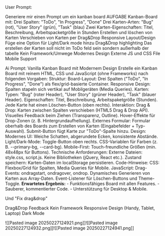 
User Prompt:

Generiere mir einen Prompt um ein kanban board AUFGABE Kanban-Board mit: Drei Spalten: "ToDo", "In Progress", "Done" Drei Karten-Arten: "Bug" (rot), "User Story" (grün), "Task" (blau) Zwei Karten-Eigenschaften: Titel, Beschreibung, Arbeitspacketgröße in Stunden Erstellen und löschen von Karten Verschieben von Karten per Drag&Drop Responsive Layout/Design Füge eine Option für Light/Dark mode hinzu Drag&Drop highlighting Das erstellen der Karten soll nicht im ToDo feld sein sondern außerhalb der tabelle Kein Framework/Umwege Modernes Design Externe JS und CSS File Mobile Support

Ai Prompt: Vanilla Kanban Board mit Modernem Design Erstelle ein Kanban Board mit reinem HTML, CSS und JavaScript (ohne Frameworks) nach folgenden Vorgaben: Struktur: Board-Layout: Drei Spalten ("ToDo", "In Progress", "Done") als flex/grid-basierte Container. Responsive Design: Spalten stapeln sich vertikal auf Mobilgeräten (Media Queries). Karten: Typen: "Bug" (roter Header), "User Story" (grüner Header), "Task" (blauer Header). Eigenschaften: Titel, Beschreibung, Arbeitspaketgröße (Stunden). Jede Karte hat einen Löschen-Button (oben rechts). Interaktion: Drag & Drop: Karten zwischen Spalten verschieben (HTML5 Drag & Drop API). Visuelles Feedback beim Ziehen (Transparenz, Outline). Hover-Effekte für Drop-Zonen (z. B. Hintergrundaufhellung). Externes Formular: Formular oberhalb des Boards zum Erstellen von Karten (Eingabefelder + Typ-Auswahl). Submit-Button fügt Karte zur "ToDo"-Spalte hinzu. Design: Modernes UI: Weiche Schatten, abgerundete Ecken, konsistente Abstände. Light/Dark-Mode: Toggle-Button oben rechts. CSS-Variablen für Farben (z. B. --primary-bg, --card-bg). Mobile-First: Touch-freundliche Größen (min. 48x48px für Buttons). Technische Anforderungen: Externe Dateien: style.css, script.js. Keine Bibliotheken (jQuery, React etc.). Zustand speichern: Karten-Daten im localStorage persistieren. Code-Hinweise: CSS: Flexbox/Grid für Spalten, Media Queries für Mobile. JavaScript: Drag-Events: ondragstart, ondragover, ondrop. Dynamisches Generieren von Karten aus Array-Daten. Event-Listener für Löschen-Buttons und Theme-Toggle. **Erwartetes Ergebnis:** - Funktionsfähiges Board mit allen Features. - Sauberer, kommentierter Code. - Unterstützung für Desktop & Mobile.

Und "Fix drag&drop"



Drag&Drop Feedback 
Kein Framework
Responsive Design (Handy, Tablet, Laptop)
Dark Mode



![[Pasted image 20250227124921.png]]![[Pasted image 20250227124932.png]]![[Pasted image 20250227124941.png]]

